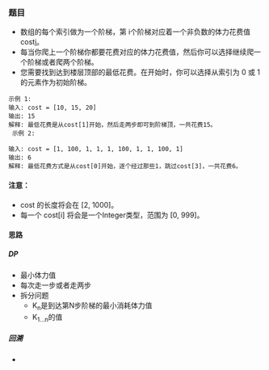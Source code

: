 ### 题目
* 数组的每个索引做为一个阶梯，第 i个阶梯对应着一个非负数的体力花费值 cost[i](索引从0开始)。
* 每当你爬上一个阶梯你都要花费对应的体力花费值，然后你可以选择继续爬一个阶梯或者爬两个阶梯。
* 您需要找到达到楼层顶部的最低花费。在开始时，你可以选择从索引为 0 或 1 的元素作为初始阶梯。
```
示例 1:
输入: cost = [10, 15, 20]
输出: 15
解释: 最低花费是从cost[1]开始，然后走两步即可到阶梯顶，一共花费15。
 示例 2:

输入: cost = [1, 100, 1, 1, 1, 100, 1, 1, 100, 1]
输出: 6
解释: 最低花费方式是从cost[0]开始，逐个经过那些1，跳过cost[3]，一共花费6。
```

#### 注意：
* cost 的长度将会在 [2, 1000]。
* 每一个 cost[i] 将会是一个Integer类型，范围为 [0, 999]。

#### 思路 
##### DP
* 最小体力值
* 每次走一步或者走两步
* 拆分问题
  * K<sub>n</sub>是到达第N步阶梯的最小消耗体力值
  * K<sub>1…n</sub>的值

##### 回溯
* 